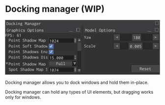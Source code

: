 # Docking manager (WIP)

![docking manager](docking_manager.gif)

Docking manager allows you to dock windows and hold them in-place.

Docking manager can hold any types of UI elements, but dragging works only
for windows.